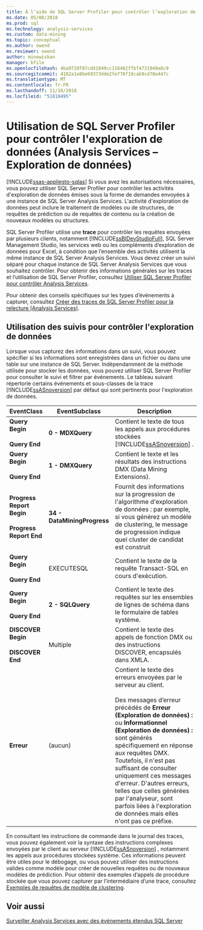 ```yaml
---
title: À l’aide de SQL Server Profiler pour contrôler l’exploration de données | Microsoft Docs
ms.date: 05/08/2018
ms.prod: sql
ms.technology: analysis-services
ms.custom: data-mining
ms.topic: conceptual
ms.author: owend
ms.reviewer: owend
author: minewiskan
manager: kfile
ms.openlocfilehash: 4ba9720f87cd41849cc118482ffbf4731049e8c9
ms.sourcegitcommit: 4182a1e8be69373dde2fe778f19cab9cd78e447c
ms.translationtype: MT
ms.contentlocale: fr-FR
ms.lasthandoff: 11/16/2018
ms.locfileid: "51818495"
---
```

# <a name="using-sql-server-profiler-to-monitor-data-mining-analysis-services---data-mining"></a>Utilisation de SQL Server Profiler pour contrôler l'exploration de données (Analysis Services – Exploration de données)
[!INCLUDE[ssas-appliesto-sqlas](../../includes/ssas-appliesto-sqlas.md)]
  Si vous avez les autorisations nécessaires, vous pouvez utiliser SQL Server Profiler pour contrôler les activités d'exploration de données émises sous la forme de demandes envoyées à une instance de SQL Server Analysis Services. L'activité d'exploration de données peut inclure le traitement de modèles ou de structures, de requêtes de prédiction ou de requêtes de contenu ou la création de nouveaux modèles ou structures.  
  
 SQL Server Profiler utilise une **trace** pour contrôler les requêtes envoyées par plusieurs clients, notamment [!INCLUDE[ssBIDevStudioFull](../../includes/ssbidevstudiofull-md.md)], SQL Server Management Studio, les services web ou les compléments d’exploration de données pour Excel, à condition que l’ensemble des activités utilisent la même instance de SQL Server Analysis Services. Vous devez créer un suivi séparé pour chaque instance de SQL Server Analysis Services que vous souhaitez contrôler. Pour obtenir des informations générales sur les traces et l’utilisation de SQL Server Profiler, consultez [Utiliser SQL Server Profiler pour contrôler Analysis Services](../../analysis-services/instances/use-sql-server-profiler-to-monitor-analysis-services.md).  
  
 Pour obtenir des conseils spécifiques sur les types d’événements à capturer, consultez [Créer des traces de SQL Server Profiler pour la relecture &#40;Analysis Services&#41;](../../analysis-services/instances/create-profiler-traces-for-replay-analysis-services.md).  
  
## <a name="using-traces-to-monitor-data-mining"></a>Utilisation des suivis pour contrôler l'exploration de données  
 Lorsque vous capturez des informations dans un suivi, vous pouvez spécifier si les informations sont enregistrées dans un fichier ou dans une table sur une instance de SQL Server. Indépendamment de la méthode utilisée pour stocker les données, vous pouvez utiliser SQL Server Profiler pour consulter le suivi et filtrer par événements. Le tableau suivant répertorie certains événements et sous-classes de la trace [!INCLUDE[ssASnoversion](../../includes/ssasnoversion-md.md)] par défaut qui sont pertinents pour l'exploration de données.  
  
|EventClass|EventSubclass|Description|  
|----------------|-------------------|-----------------|  
|**Query Begin**<br /><br /> **Query End**|**0 - MDXQuery**|Contient le texte de tous les appels aux procédures stockées [!INCLUDE[ssASnoversion](../../includes/ssasnoversion-md.md)] .|  
|**Query Begin**<br /><br /> **Query End**|**1 - DMXQuery**|Contient le texte et les résultats des instructions DMX (Data Mining Extensions).|  
|**Progress Report Begin**<br /><br /> **Progress Report End**|**34 - DataMiningProgress**|Fournit des informations sur la progression de l'algorithme d'exploration de données : par exemple, si vous générez un modèle de clustering, le message de progression indique quel cluster de candidat est construit|  
|**Query Begin**<br /><br /> **Query End**|EXECUTESQL|Contient le texte de la requête Transact-SQL en cours d'exécution.|  
|**Query Begin**<br /><br /> **Query End**|**2 - SQLQuery**|Contient le texte des requêtes sur les ensembles de lignes de schéma dans le formulaire de tables système.|  
|**DISCOVER Begin**<br /><br /> **DISCOVER End**|Multiple|Contient le texte des appels de fonction DMX ou des instructions DISCOVER, encapsulés dans XMLA.|  
|**Erreur**|(aucun)|Contient le texte des erreurs envoyées par le serveur au client.<br /><br /> Des messages d’erreur précédés de **Erreur (Exploration de données) :** ou **Informationnel (Exploration de données) :** sont générés spécifiquement en réponse aux requêtes DMX. Toutefois, il n'est pas suffisant de consulter uniquement ces messages d'erreur. D'autres erreurs, telles que celles générées par l'analyseur, sont parfois liées à l'exploration de données mais elles n'ont pas ce préfixe.|  
  
 En consultant les instructions de commande dans le journal des traces, vous pouvez également voir la syntaxe des instructions complexes envoyées par le client au serveur [!INCLUDE[ssASnoversion](../../includes/ssasnoversion-md.md)] , notamment les appels aux procédures stockées système. Ces informations peuvent être utiles pour le débogage, ou vous pouvez utiliser des instructions valides comme modèle pour créer de nouvelles requêtes ou de nouveaux modèles de prédiction. Pour obtenir des exemples d’appels de procédure stockée que vous pouvez capturer par l’intermédiaire d’une trace, consultez [Exemples de requêtes de modèle de clustering](../../analysis-services/data-mining/clustering-model-query-examples.md).  
  
## <a name="see-also"></a>Voir aussi  

 [Surveiller Analysis Services avec des événements étendus SQL Server](../../analysis-services/instances/monitor-analysis-services-with-sql-server-extended-events.md)  
  
  
